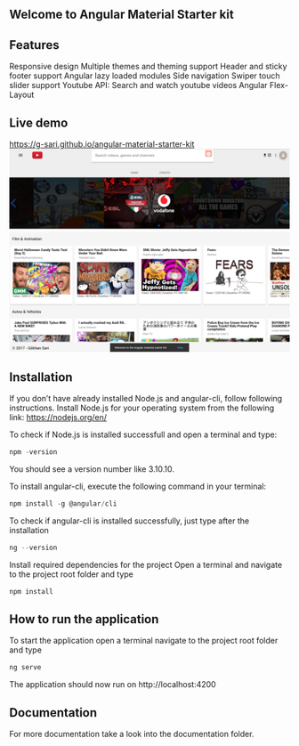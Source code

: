 ## Welcome to Angular Material Starter kit

## Features
Responsive design
Multiple themes and theming support
Header and sticky footer support
Angular lazy loaded modules
Side navigation
Swiper touch slider support
Youtube API: Search and watch youtube videos
Angular Flex-Layout

## Live demo
https://g-sari.github.io/angular-material-starter-kit
![demo](demo.png)

## Installation
If you don’t have already installed Node.js and angular-cli, follow following instructions.
Install Node.js for your operating system from the following link:
https://nodejs.org/en/

To check if Node.js is installed successfull and open a terminal and type:
```javascript
npm -version
```
You should see a version number like 3.10.10.

To install angular-cli, execute the following command in your terminal:
```javascript
npm install -g @angular/cli
```
To check if angular-cli is installed successfully, just type after the installation
```javascript
ng --version
```
Install required dependencies for the project
Open a terminal and navigate to the project root folder and type
```javascript
npm install
```

## How to run the application
To start the application open a terminal navigate to the project root folder and type
```javascript
ng serve
```
The application should now run on http://localhost:4200

## Documentation
For more documentation take a look into the documentation folder.
